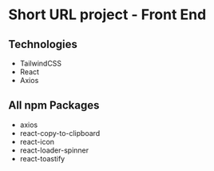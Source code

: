 # Short URL project - Front End

## Technologies
- TailwindCSS
- React
- Axios

## All npm Packages
- axios
- react-copy-to-clipboard
- react-icon
- react-loader-spinner
- react-toastify
